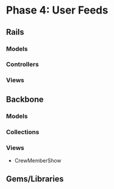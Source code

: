 # Phase 4: User Feeds

## Rails
### Models

### Controllers

### Views

## Backbone
### Models

### Collections

### Views
* CrewMemberShow

## Gems/Libraries
